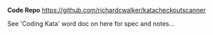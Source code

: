 
**Code Repo**
https://github.com/richardcwalker/katacheckoutscanner

 See 'Coding Kata' word doc on here for spec and notes...

